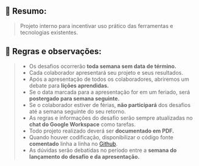 ## :pushpin: Resumo:  
> Projeto interno para incentivar uso prático das ferramentas e tecnologias existentes.

## :bookmark_tabs: Regras e observações:  
> - Os desafios ocorrerão **toda semana sem data de término.**  
> - Cada colaborador apresentará seu projeto e seus resultados.  
> - Após a apresentação de todos os colaboradores, abriremos um debate para **lições aprendidas.**  
> - Se o data marcada para a apresentação for em um feriado, será **postergado para semana seguinte.**  
> - Se o colaborador estiver de férias, **não participará** dos desafios até a semana seguinte do seu retorno.  
> - As regras e informações do desafio serão sempre atualizadas no **chat do Google Workspace** como tarefas.  
> - Todo projeto realizado deverá ser **documentado em PDF.**  
> - Quando houver codificação, disponibilizar o código fonte **comentado** linha a linha no [Github](https://github.com/).  
> - As dúvidas serão debatidas no período entre a **semana do lançamento do desafio e da apresentação.**  
